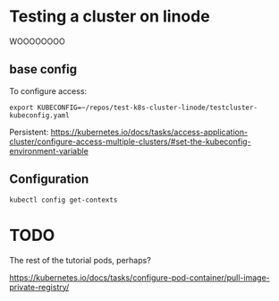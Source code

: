 # Testing a cluster on linode

WOOOOOOOO

## base config

To configure access:

```
export KUBECONFIG=~/repos/test-k8s-cluster-linode/testcluster-kubeconfig.yaml
```

Persistent: https://kubernetes.io/docs/tasks/access-application-cluster/configure-access-multiple-clusters/#set-the-kubeconfig-environment-variable

## Configuration

```
kubectl config get-contexts
```

# TODO

The rest of the tutorial pods, perhaps?

https://kubernetes.io/docs/tasks/configure-pod-container/pull-image-private-registry/
